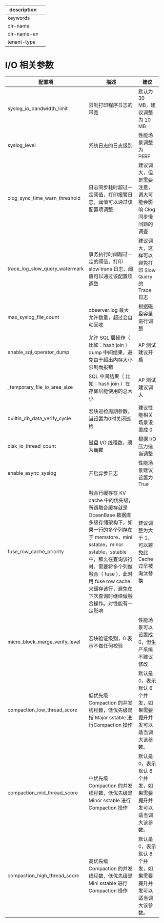|description||
|---|---|
|keywords||
|dir-name||
|dir-name-en||
|tenant-type||

# I/O 相关参数 


|               配置项                |                                                                                              描述                                                                                               |                    建议                    |
|----------------------------------|-----------------------------------------------------------------------------------------------------------------------------------------------------------------------------------------------|------------------------------------------|
| syslog_io_bandwidth_limit        | 限制打印程序日志的带宽                                                                                                                                                                                   | 默认为 30 MB，建议调整为 10 MB                    |
| syslog_level                     | 系统日志的日志级别                                                                                                                                                                                     | 性能场景调整为 PERF                             |
| clog_sync_time_warn_threshold    | 日志同步耗时超过一定阈值，打印报警日志，阈值可以通过该配置项调整                                                                                                                                                              | 建议调大，但是需要注意，调大可能会影响 Clog 同步慢问题的调查        |
| trace_log_slow_query_watermark   | 事务执行时间超过一定的阈值，打印 slow trans 日志，阈值可以通过该配置项调整                                                                                                                                                   | 建议调大，这样可以避免打印 Slow Query 的 Trace 日志      |
| max_syslog_file_count            | observer.log 最大允许数量，超过会自动回收                                                                                                                                                                   | 根据磁盘容量进行调整                               |
| enable_sql_operator_dump         | 允许 SQL 层操作（ 比如：hash join ）dump 中间结果，避免由于超出内存大小限制而报错                                                                                                                                           | AP 测试建议开启                                |
| _temporary_file_io_area_size     | SQL 中间结果（ 比如：hash join ）在存储层能使用的总大小                                                                                                                                                           | AP 测试建议调大                                |
| builtin_db_data_verify_cycle     | 宏块巡检周期参数，当设置为0时关闭巡检                                                                                                                                                                           | 建议性能相关场景设置成 0                            |
| disk_io_thread_count             | 磁盘 I/O 线程数，须为偶数                                                                                                                                                                               | 根据 I/O 压力适当调整                            |
| enable_async_syslog              | 开启异步日志                                                                                                                                                                                        | 性能场景建议设置为 True                           |
| fuse_row_cache_priority          | 融合行缓存在 KV cache 中的优先级，所谓融合缓存就是 OceanBase 数据库多级存储架构下，如果一行的多个列存在于 memstore，mini sstable，minor sstable，sstable 中，那么在查询该行时，需要将多个列做融合（ fuse )，此时用 fuse row cache 来缓存该行，避免在下次查询时继续做融合操作。对性能有一定影响 | 建议调整为大于 1，可以避免此 Cache 过早被淘汰替换            |
| micro_block_merge_verify_level   | 宏块验证级别，0 表示不做任何校验                                                                                                                                                                             | 性能场景可以设置成 0，但生产系统不建议修改                   |
| compaction_low_thread_score   |  低优先级 Compaction 的并发线程数，低优先级是指 Major sstable 进行Compaction 操作  | 默认是 0，表示默认 6 个并发，如果需要提升并发可以适当调大该参数。 |
| compaction_mid_thread_score   |  中优先级 Compaction 的并发线程数，低优先级是 Minor sstable 进行Compaction 操作  | 默认是 0，表示默认 6 个并发，如果需要提升并发可以适当调大该参数。 |
| compaction_high_thread_score   |  高优先级 Compaction 的并发线程数，低优先级是 Mini sstable 进行Compaction 操作  | 默认是 0，表示默认 6 个并发，如果需要提升并发可以适当调大该参数。 |
